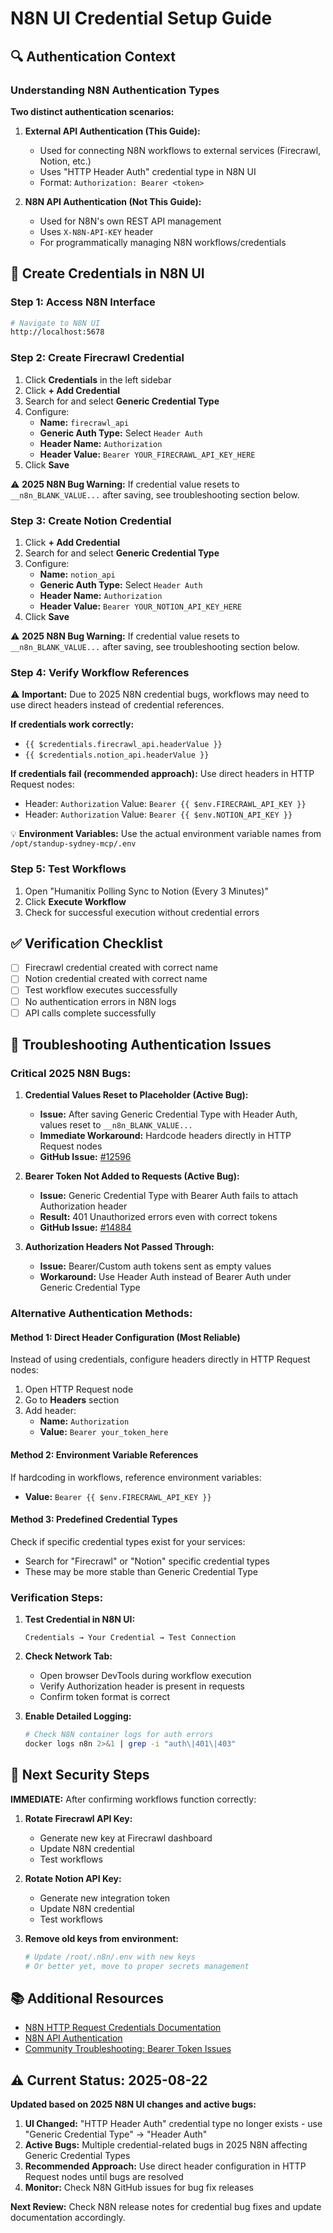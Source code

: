 # N8N UI Credential Setup Guide

## 🔍 Authentication Context

### Understanding N8N Authentication Types

**Two distinct authentication scenarios:**

1. **External API Authentication (This Guide):**
   - Used for connecting N8N workflows to external services (Firecrawl, Notion, etc.)
   - Uses "HTTP Header Auth" credential type in N8N UI
   - Format: `Authorization: Bearer <token>`

2. **N8N API Authentication (Not This Guide):**
   - Used for N8N's own REST API management
   - Uses `X-N8N-API-KEY` header
   - For programmatically managing N8N workflows/credentials

## 🔧 Create Credentials in N8N UI

### Step 1: Access N8N Interface
```bash
# Navigate to N8N UI
http://localhost:5678
```

### Step 2: Create Firecrawl Credential

1. Click **Credentials** in the left sidebar
2. Click **+ Add Credential**
3. Search for and select **Generic Credential Type**
4. Configure:
   - **Name:** `firecrawl_api`
   - **Generic Auth Type:** Select `Header Auth`
   - **Header Name:** `Authorization`
   - **Header Value:** `Bearer YOUR_FIRECRAWL_API_KEY_HERE`
5. Click **Save**

⚠️ **2025 N8N Bug Warning:** If credential value resets to `__n8n_BLANK_VALUE...` after saving, see troubleshooting section below.

### Step 3: Create Notion Credential

1. Click **+ Add Credential** 
2. Search for and select **Generic Credential Type**
3. Configure:
   - **Name:** `notion_api`
   - **Generic Auth Type:** Select `Header Auth`
   - **Header Name:** `Authorization` 
   - **Header Value:** `Bearer YOUR_NOTION_API_KEY_HERE`
4. Click **Save**

⚠️ **2025 N8N Bug Warning:** If credential value resets to `__n8n_BLANK_VALUE...` after saving, see troubleshooting section below.

### Step 4: Verify Workflow References

⚠️ **Important:** Due to 2025 N8N credential bugs, workflows may need to use direct headers instead of credential references.

**If credentials work correctly:**
- `{{ $credentials.firecrawl_api.headerValue }}`
- `{{ $credentials.notion_api.headerValue }}`

**If credentials fail (recommended approach):**
Use direct headers in HTTP Request nodes:
- Header: `Authorization` Value: `Bearer {{ $env.FIRECRAWL_API_KEY }}`
- Header: `Authorization` Value: `Bearer {{ $env.NOTION_API_KEY }}`

💡 **Environment Variables:** Use the actual environment variable names from `/opt/standup-sydney-mcp/.env`

### Step 5: Test Workflows

1. Open "Humanitix Polling Sync to Notion (Every 3 Minutes)"
2. Click **Execute Workflow** 
3. Check for successful execution without credential errors

## ✅ Verification Checklist

- [ ] Firecrawl credential created with correct name
- [ ] Notion credential created with correct name
- [ ] Test workflow executes successfully
- [ ] No authentication errors in N8N logs
- [ ] API calls complete successfully

## 🔧 Troubleshooting Authentication Issues

### Critical 2025 N8N Bugs:

1. **Credential Values Reset to Placeholder (Active Bug):**
   - **Issue:** After saving Generic Credential Type with Header Auth, values reset to `__n8n_BLANK_VALUE...`
   - **Immediate Workaround:** Hardcode headers directly in HTTP Request nodes
   - **GitHub Issue:** [#12596](https://github.com/n8n-io/n8n/issues/12596)

2. **Bearer Token Not Added to Requests (Active Bug):**
   - **Issue:** Generic Credential Type with Bearer Auth fails to attach Authorization header
   - **Result:** 401 Unauthorized errors even with correct tokens
   - **GitHub Issue:** [#14884](https://github.com/n8n-io/n8n/issues/14884)

3. **Authorization Headers Not Passed Through:**
   - **Issue:** Bearer/Custom auth tokens sent as empty values
   - **Workaround:** Use Header Auth instead of Bearer Auth under Generic Credential Type

### Alternative Authentication Methods:

#### Method 1: Direct Header Configuration (Most Reliable)
Instead of using credentials, configure headers directly in HTTP Request nodes:

1. Open HTTP Request node
2. Go to **Headers** section
3. Add header:
   - **Name:** `Authorization`
   - **Value:** `Bearer your_token_here`

#### Method 2: Environment Variable References
If hardcoding in workflows, reference environment variables:
- **Value:** `Bearer {{ $env.FIRECRAWL_API_KEY }}`

#### Method 3: Predefined Credential Types
Check if specific credential types exist for your services:
- Search for "Firecrawl" or "Notion" specific credential types
- These may be more stable than Generic Credential Type

### Verification Steps:

1. **Test Credential in N8N UI:**
   ```
   Credentials → Your Credential → Test Connection
   ```

2. **Check Network Tab:**
   - Open browser DevTools during workflow execution
   - Verify Authorization header is present in requests
   - Confirm token format is correct

3. **Enable Detailed Logging:**
   ```bash
   # Check N8N container logs for auth errors
   docker logs n8n 2>&1 | grep -i "auth\|401\|403"
   ```

## 🚨 Next Security Steps

**IMMEDIATE:** After confirming workflows function correctly:

1. **Rotate Firecrawl API Key:**
   - Generate new key at Firecrawl dashboard
   - Update N8N credential
   - Test workflows

2. **Rotate Notion API Key:**
   - Generate new integration token
   - Update N8N credential  
   - Test workflows

3. **Remove old keys from environment:**
   ```bash
   # Update /root/.n8n/.env with new keys
   # Or better yet, move to proper secrets management
   ```

## 📚 Additional Resources

- [N8N HTTP Request Credentials Documentation](https://docs.n8n.io/integrations/builtin/credentials/httprequest/)
- [N8N API Authentication](https://docs.n8n.io/api/authentication/)
- [Community Troubleshooting: Bearer Token Issues](https://community.n8n.io/t/using-a-bearer-token-with-http-request-api-calls/25264)

## ⚠️ Current Status: 2025-08-22

**Updated based on 2025 N8N UI changes and active bugs:**

1. **UI Changed:** "HTTP Header Auth" credential type no longer exists - use "Generic Credential Type" → "Header Auth"
2. **Active Bugs:** Multiple credential-related bugs in 2025 N8N affecting Generic Credential Types
3. **Recommended Approach:** Use direct header configuration in HTTP Request nodes until bugs are resolved
4. **Monitor:** Check N8N GitHub issues for bug fix releases

**Next Review:** Check N8N release notes for credential bug fixes and update documentation accordingly.